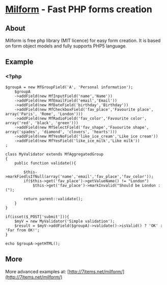 [Milform](http://7items.net/milform/) - Fast PHP forms creation
===============================================================

About
-----
Milform is free php library (MIT licence) for easy form creation. It is based on form object models and fully supports PHP5 language.

Example
-------
### <?php

    $groupA = new MfGroupField('A', 'Personal information');
        $groupA
        ->addField(new MfInputField('name','Name'))
        ->addField(new MfEmailField('email','Email'))
        ->addField(new MfDateField('birthday','Birthday'))
        ->addField(new MfCheckboxField('fav_place','Favourite place', array('Paris', 'Rome', 'London')))
        ->addField(new MfRadioField('fav_color','Favourite color', array('red', 'black', 'green')))
        ->addField(new MfSelectField('fav_shape','Favourite shape', array('spades', 'diamond', 'clovers', 'hearts')))
        ->addField(new MfYesNoField('like_ice_cream','Like ice cream'))
        ->addField(new MfYesField('like_ice_milk','Like milk'))
    ;

    class MyValidator extends MfAggregatedGroup
    {
        public function validate(){

            $this->markFiedlsIfNull(array('name','email','fav_place','fav_color'));
            if($this->get('fav_place')->getValueName() != "London")
                $this->get('fav_place')->markInvalid("Should be London :(");

            return parent::validate();
        }
    }

    if(isset($_POST['submit'])){
        $myV = new MyValidator('Simple validation');
        $result = $myV->addField($groupA)->validate()->isValid() ? 'OK' : 'Far from OK!';
    }

    echo $groupA->getHTML();

More
----
More advanced examples at: [http://7items.net/milform/](http://7items.net/milform/)